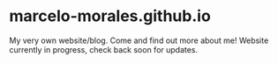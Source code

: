# marcelo-morales.github.io
My very own website/blog. Come and find out more about me! Website currently in progress, check back soon for updates.

